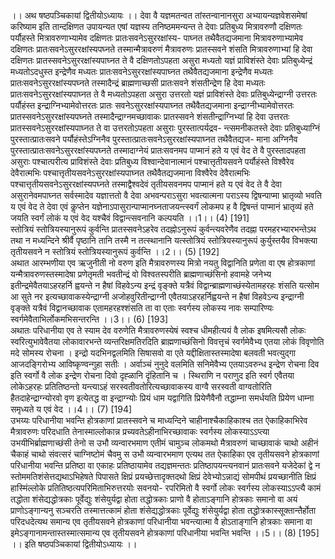 

  
।। अथ षष्ठपञ्चिकायां द्वितीयोऽध्यायः ।। देवा वै यज्ञमतन्वत तांस्तन्वानानसुरा अभ्यायन्यज्ञवेशसमेषां करिष्याम इति तान्दक्षिणत उपायन्यत एषां यज्ञस्य तनिष्ठममन्यन्त ते देवाः प्रतिबुध्य मित्रावरुणौ दक्षिणतः पर्यौहस्ते मित्रावरुणाभ्यामेव दक्षिणतः प्रातःसवनेऽसुररक्षांस्य- पाघ्नत तथैवैतद्यजमाना मित्रावरुणाभ्यामेव दक्षिणतः प्रातःसवनेऽसुररक्षांस्यपघ्नते तस्मान्मैत्रावरुणं मैत्रावरुणः प्रातस्सवने शंसति मित्रावरुणाभ्यां हि देवा दक्षिणतः प्रातस्सवनेऽसुररक्षांस्यपाघ्नत ते वै दक्षिणतोऽपहता असुरा मध्यतो यज्ञं प्राविशंस्ते देवाः प्रतिबुध्येन्द्रं मध्यतोऽदधुस्त इन्द्रेणैव मध्यतः प्रातःसवनेऽसुररक्षांस्यपाघ्नत तथैवैतद्यजमाना इन्द्रेणैव मध्यतः प्रातःसवनेऽसुररक्षांस्यपघ्नते तस्मादैन्द्रं ब्राह्मणाच्छसी प्रातःसवने शंसतीन्द्रेण हि देवा मध्यतः प्रातःसवनेऽसुररक्षांस्यपाघ्नत ते वै मध्यतोऽपहता असुरा उत्तरतो यज्ञं प्राविशंस्ते देवाः प्रतिबुध्येन्द्राग्नी उत्तरतः पर्यौहंस्त इन्द्राग्निभ्यामेवोत्तरतः प्रातः सवनेऽसुररक्षांस्यपाघ्नत तथैवैतद्यजमाना इन्द्राग्नीभ्यामेवोत्तरतः प्रातस्सवनेऽसुररक्षांस्यपघ्नते तस्मादैन्द्राग्नमच्छावाकः प्रातस्सवने शंसतीन्द्राग्निभ्यां हि देवा उत्तरतः प्रातस्सवनेऽसुररक्षांस्यपाघ्नत ते वा उत्तरतोऽपहता असुराः पुरस्तात्पर्यद्रव- न्त्समनीकतस्ते देवाः प्रतिबुध्याग्निं पुरस्तात्प्रातःसवने पर्यौहंस्तेऽग्निनैव पुरस्तात्प्रातःसवनेऽसुररक्षांस्यपाघ्नत तथैवैतद्यज- माना अग्निनैव पुरस्तात्प्रातःसवनेऽसुररक्षांस्यपघ्नते तस्मादाग्नेयं प्रातःसवनमप पाप्मानं हते य एवं वेद ते वै पुरस्तादपहता असुराः पश्चात्परीत्य प्राविशंस्ते देवाः प्रतिबुध्य विश्वान्देवानात्मानं पश्चात्तृतीयसवने पर्यौहंस्ते विश्वैरेव देवैरात्मभिः पश्चात्तृतीयसवनेऽसुररक्षांस्यपाघ्नत तथैवैतद्यजमाना विश्वैरेव देवैरात्मभिः पश्चात्तृतीयसवनेऽसुररक्षांस्यपघ्नते तस्माद्वैश्वदेवं तृतीयसवनमप पाप्मानं हते य एवं वेद ते वै देवा असुरानेवमपाघ्नत सर्वस्मादेव यज्ञात्ततो वै देवा अभवन्पराऽसुरा भवत्यात्मना पराऽस्य द्विषन्पाप्मा भ्रातृव्यो भवति य एवं वेद ते देवा एवं कॢप्तेन यज्ञेनाऽपासुरान्पाप्मानघ्नताजयन्त्स्वर्गं लोकमप ह वै द्विषन्तं पाप्मानं भ्रातृव्यं हते जयति स्वर्गं लोकं य एवं वेद यश्चैवं विद्वान्त्सवनानि कल्पयति ।।1।। (4) [191]  
स्तोत्रियं स्तोत्रियस्यानुरूपं कुर्वन्ति प्रातस्सवनेऽहरेव तदह्नोऽनुरूपं कुर्वन्त्यवरेणैव तदह्ना परमहरभ्यारभन्तेऽथ तथा न मध्यन्दिने श्रीर्वै पृष्ठानि तानि तस्मै न तत्स्थानानि यत्स्तोत्रियं स्तोत्रियस्यानुरूपं कुर्युस्तयैव विभक्त्या तृतीयसवने न स्तोत्रियं स्तोत्रियस्यानुरूपं कुर्वन्ति ।।2।। (5) [192]  
अथात आरम्भणीया एव ऋजुनीती नो वरुण इति मैत्रावरुणस्य मित्रो नयतु विद्वानिति प्रणेता वा एष होत्रकाणां यन्मैत्रावरुणस्तस्मादेषा प्रणेतृमती भवतीन्द्रं वो विश्वतस्परीति ब्राह्मणाच्छंसिनो हवामहे जनेभ्य इतीन्द्रमेवैतयाऽहरहर्नि ह्वयन्ते न हैषां विहवेऽन्य इन्द्रं वृङ्क्ते यत्रैवं विद्वान्ब्राह्मणाच्छंस्येतामहरहः शंसति यत्सोम आ सुते नर इत्यच्छावाकस्येन्द्राग्नी अजोहवुरितीन्द्राग्नी एवैतयाऽहरहर्निह्वयन्ते न हैषां विहवेऽन्य इन्द्राग्नी वृङ्क्ते यत्रैवं विद्वानच्छावाक एतामहरहश्शंसति ता वा एताः स्वर्गस्य लोकस्य नावः सम्पारिण्यः स्वर्गमेवैताभिर्लोकमभिसन्तरन्ति ।।3।। (6) [193]  
अथातः परिधानीया एव ते स्याम देव वरुणेति मैत्रावरुणस्येषं स्वश्च धीमहीत्ययं वै लोक इषमित्यसौ लोकः स्वरित्युभावेवैतया लोकावारभन्ते व्यन्तरिक्षमतिरदिति ब्राह्मणाच्छंसिनो विवत्तृचं स्वर्गमेवैभ्य एतया लोकं विवृणोति मदे सोमस्य रोचना । इन्द्रो यदभिनद्वलमिति सिषासवो वा एते यद्दीक्षितास्तस्मादेषा बलवती भवत्युद्गा आजदङ्गिरोभ्य आविष्कृण्वन्गुहा सतीः । अर्वाञ्चं नुनुदे वलमिति सनिमेवैभ्य एतयाऽवरुन्ध इन्द्रेण रोचना दिव इति स्वर्गो वै लोक इन्द्रेण रोचना दिवो दृह्ळानि दृंहितानि च । स्थिराणि न पराणुद इति स्वर्ग एवैतया लोकेऽहरहः प्रतितिष्ठन्तो यन्त्याऽहं सरस्वतीवतोरित्यच्छावाकस्य वाग्वै सरस्वती वाग्वतोरिति हैतदाहेन्द्राग्न्योरवो वृण इत्येतद्ध वा इन्द्राग्न्योः प्रियं धाम यद्वागिति प्रियेणैवैनौ तद्धाम्ना समर्धयति प्रियेण धाम्ना समृध्यते य एवं वेद ।।4।। (7) [194]  
उभय्यः परिधानीया भवन्ति होत्रकाणां प्रातस्सवने च माध्यन्दिने चाहीनाश्चैकाहिकाश्च तत ऐकाहिकाभिरेव मैत्रावरुणः परिदधाति तेनास्माल्लोकान्न प्रच्यवतेऽहीनाभिरच्छावाकः स्वर्गस्य लोकस्याऽऽप्त्या उभयीभिर्ब्राह्मणाच्छंसी तेनो स उभौ व्यन्वारभमाण एतीमं चामुञ्च लोकमथो मैत्रावरुणं चाच्छावाकं चाथो अहीनं चैकाहं चाथो संवत्सरं चाग्निष्टोमं चैवमु स उभौ व्यन्वारभमाण एत्यथ तत ऐकाहिका एव तृतीयसवने होत्रकाणां परिधानीया भवन्ति प्रतिष्ठा वा एकाहः प्रतिष्ठायामेव तद्यज्ञमन्ततः प्रतिष्ठापयन्त्यनवानं प्रातःसवने यजेदेकां द्वे न स्तोममतिशंसेत्तद्यथाऽभिहेषते पिपासते क्षिप्रं प्रयच्छेत्तादृक्तदथो क्षिप्रं देवेभ्योऽन्नाद्यं सोमपीथं प्रयच्छानीति क्षिप्रं हास्मिंल्लोके प्रतितिष्ठत्यपरिमिताभिरुत्तरयोः सवनयो- रपरिमितो वै स्वर्गो लोकः स्वर्गस्य लोकस्याऽऽप्त्यै कामं तद्धोता शंसेद्यद्धोत्रकाः पूर्वेद्युः शंसेयुर्यद्वा होता तद्धोत्रकाः प्राणो वै होताऽङ्गानि होत्रकाः समानो वा अयं प्राणोऽङ्गान्यनु सञ्चरति तस्मात्तत्कामं होता शंसेद्यद्धोत्रकाः पूर्वेद्युः शंसेयुर्यद्वा होता तद्धोत्रकास्सूक्तान्तैर्होता परिदधदेत्यथ समान्य एव तृतीयसवने होत्रकाणां परिधानीया भवन्त्यात्मा वै होऽताङ्गानि होत्रकाः समाना वा इमेऽङ्गानामन्तास्तस्मात्समान्य एव तृतीयसवने होत्रकाणां परिधानीया भवन्ति भवन्ति ।।5।। (8) [195] ।। इति षष्ठपञ्चिकायां द्वितीयोऽध्यायः ।।  
